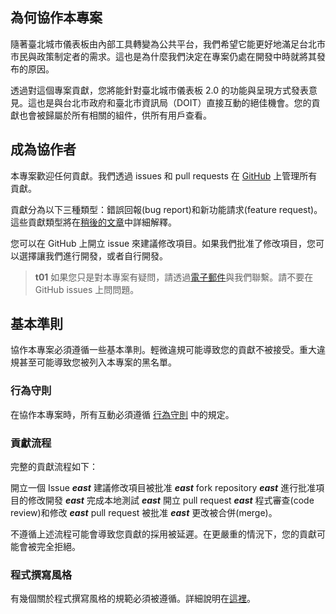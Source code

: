 ## 為何協作本專案

隨著臺北城市儀表板由內部工具轉變為公共平台，我們希望它能更好地滿足台北市市民與政策制定者的需求。這也是為什麼我們決定在專案仍處在開發中時就將其發布的原因。

透過對這個專案貢獻，您將能針對臺北城市儀表板 2.0 的功能與呈現方式發表意見。這也是與台北市政府和臺北市資訊局（DOIT）直接互動的絕佳機會。您的貢獻也會被歸屬於所有相關的組件，供所有用戶查看。

## 成為協作者

本專案歡迎任何貢獻。我們透過 issues 和 pull requests 在 [GitHub](https://github.com/tpipei-doit/Taipei-City-Dashboard) 上管理所有貢獻。

貢獻分為以下三種類型：錯誤回報(bug report)和新功能請求(feature request)。這些貢獻類型將在[稍後的文章](/back-end/open-an-issue)中詳細解釋。

您可以在 GitHub 上開立 issue 來建議修改項目。如果我們批准了修改項目，您可以選擇讓我們進行開發，或者自行開發。

> **t01**
> 如果您只是對本專案有疑問，請透過[電子郵件](/back-end/introduction#contact-us)與我們聯繫。請不要在 GitHub issues 上問問題。

## 基本準則

協作本專案必須遵循一些基本準則。輕微違規可能導致您的貢獻不被接受。重大違規甚至可能導致您被列入本專案的黑名單。

### 行為守則

在協作本專案時，所有互動必須遵循 [行為守則](https://github.com/tpipei-doit/Taipei-City-Dashboard/blob/main/.github/CODE_OF_CONDUCT.md) 中的規定。

### 貢獻流程

完整的貢獻流程如下：

開立一個 Issue **_east_** 建議修改項目被批准 **_east_** fork repository **_east_** 進行批准項目的修改開發 **_east_** 完成本地測試 **_east_** 開立 pull request **_east_** 程式審查(code review)和修改 **_east_** pull request 被批准 **_east_** 更改被合併(merge)。

不遵循上述流程可能會導致您貢獻的採用被延遲。在更嚴重的情況下，您的貢獻可能會被完全拒絕。

### 程式撰寫風格

有幾個關於程式撰寫風格的規範必須被遵循。詳細說明在[這裡](/back-end/code-style)。
